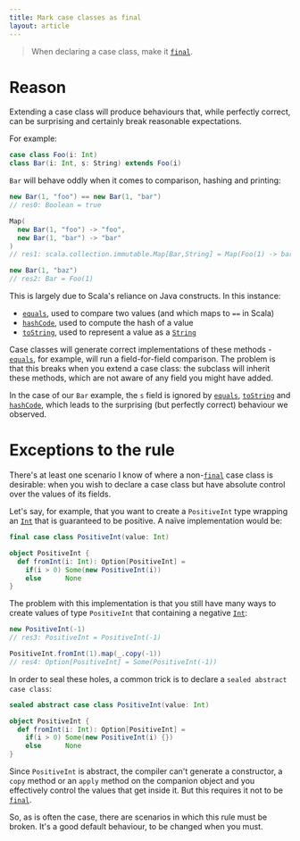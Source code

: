 ```yaml
---
title: Mark case classes as final
layout: article
---
```


> When declaring a case class, make it [`final`].

# Reason

Extending a case class will produce behaviours that, while perfectly correct, can be surprising and certainly break reasonable expectations.

For example:

```scala
case class Foo(i: Int)
class Bar(i: Int, s: String) extends Foo(i)
```

`Bar` will behave oddly when it comes to comparison, hashing and printing:

```scala
new Bar(1, "foo") == new Bar(1, "bar")
// res0: Boolean = true

Map(
  new Bar(1, "foo") -> "foo",
  new Bar(1, "bar") -> "bar"
)
// res1: scala.collection.immutable.Map[Bar,String] = Map(Foo(1) -> bar)

new Bar(1, "baz")
// res2: Bar = Foo(1)
```

This is largely due to Scala's reliance on Java constructs. In this instance:
* [`equals`], used to compare two values (and which maps to `==` in Scala)
* [`hashCode`], used to compute the hash of a value
* [`toString`], used to represent a value as a [`String`]

Case classes will generate correct implementations of these methods - [`equals`], for example, will run a field-for-field comparison.
The problem is that this breaks when you extend a case class: the subclass will inherit these methods, which are not aware of any field you might have added.

In the case of our `Bar` example, the `s` field is ignored by [`equals`], [`toString`] and [`hashCode`], which leads to the surprising (but perfectly correct) behaviour we observed.

# Exceptions to the rule

There's at least one scenario I know of where a non-[`final`] case class is desirable: when you wish to declare a case class but have absolute control over the values of its fields.

Let's say, for example, that you want to create a `PositiveInt` type wrapping an [`Int`] that is guaranteed to be positive. A naïve implementation would be:

```scala
final case class PositiveInt(value: Int)

object PositiveInt {
  def fromInt(i: Int): Option[PositiveInt] =
    if(i > 0) Some(new PositiveInt(i))
    else      None
}
```

The problem with this implementation is that you still have many ways to create values of type `PositiveInt` that containing a negative [`Int`]:

```scala
new PositiveInt(-1)
// res3: PositiveInt = PositiveInt(-1)

PositiveInt.fromInt(1).map(_.copy(-1))
// res4: Option[PositiveInt] = Some(PositiveInt(-1))
```

In order to seal these holes, a common trick is to declare a `sealed abstract case class`:

```scala
sealed abstract case class PositiveInt(value: Int)

object PositiveInt {
  def fromInt(i: Int): Option[PositiveInt] =
    if(i > 0) Some(new PositiveInt(i) {})
    else      None
}
```

Since `PositiveInt` is abstract, the compiler can't generate a constructor, a `copy` method or an `apply` method on the companion object and you effectively control the values that get inside it. But this requires it not to be [`final`].

So, as is often the case, there are scenarios in which this rule must be broken. It's a good default behaviour, to be changed when you must.

[`equals`]:https://docs.oracle.com/javase/8/docs/api/java/lang/Object.html#equals-java.lang.Object-
[`hashCode`]:https://docs.oracle.com/javase/8/docs/api/java/lang/Object.html#hashCode--
[`toString`]:https://docs.oracle.com/javase/8/docs/api/java/lang/Object.html#toString--
[`Int`]:https://www.scala-lang.org/api/2.12.8/scala/Int.html
[`final`]:../definitions/final.html
[`String`]:https://docs.oracle.com/javase/8/docs/api/java/lang/String.html
